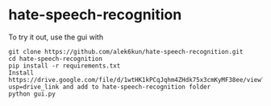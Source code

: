 # hate-speech-recognition

To try it out, use the gui with 

```
git clone https://github.com/alek6kun/hate-speech-recognition.git
cd hate-speech-recognition
pip install -r requirements.txt
Install https://drive.google.com/file/d/1wtHK1kPCqJqhm4ZHdk75x3cmKyMF38ee/view?usp=drive_link and add to hate-speech-recognition folder
python gui.py
```